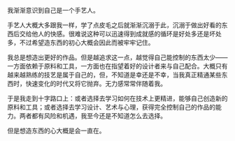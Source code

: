 我渐渐意识到自己是一个手艺人。

手艺人大概大多跟我一样，学了点皮毛之后就渐渐沉溺于此，沉溺于做出好看的东西后交给他人的快感。很难说这种可以迅速得到成就感的循环是好处多还是坏处多，不过希望造东西的初心大概会因此而被牢牢记住。

我总是想造出更好的作品。但是越追求这一点，越觉得自己能控制的东西太少——一方面依赖于原料和工具，一方面也在指望着好的设计者来与自己配合。大概只有越来越熟练的技艺是属于自己的，但，不知道是幸还是不幸，当我真正精通某些东西时，快速变化的时代又将它抛弃。无力感常常伴随着我。

于是我走到十字路口上：或者选择去学习如何在技术上更精进，能够自己创造新的原料和工具；或者选择去学习设计、艺术与心理，获得完全控制自己的作品的能力。两者都有风险和机遇，我至今还是不知道怎么去选择。

但是想造东西的心大概是会一直在。
